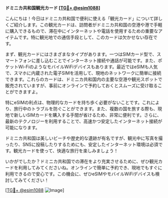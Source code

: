 **ドミニカ共和国観光カード [[TG💪+ @esim1088](https://t.me/s/esim1088)]**

こんにちは！今日はドミニカ共和国で便利に使える「観光カード」について詳しくご紹介します。この観光カードは、訪問者がドミニカ共和国の空港や港で手軽に購入できるもので、滞在中にインターネットや電話を使用するための重要なアイテムです。特に観光地での通信手段として、このカードは欠かせない存在です。

まず、観光カードにはさまざまなタイプがあります。一つはSIMカード型で、スマートフォンに差し込むことでインターネット接続や通話が可能です。また、ポケットWi-FiのようなモバイルWiFiデバイスもあります。最近ではeSIMも人気で、スマホに内蔵された電子SIMを活用して、現地のネットワークに簡単に接続できます。これらのカードは、ドミニカ共和国内の主要な空港や観光スポットで販売されていますが、事前にオンラインで予約しておくとスムーズに受け取ることができますよ。

特にeSIMの利点は、物理的なカードを持ち歩く必要がないことです。これにより、旅行中のトラブルを防ぐことができます。また、複数の国を旅する際も、現地で新しいSIMカードを購入する手間が省けるため、非常に便利です。さらに、最新のテクノロジーを利用することで、高速かつ安定したインターネット接続が可能になります。

ドミニカ共和国は美しいビーチや歴史的な遺跡が有名ですが、観光中に写真を撮ったり、SNSに投稿したりするためにも、安定したインターネット環境は必須です。観光カードを使って、快適な旅行を楽しみましょう！

いかがでしたか？ドミニカ共和国での滞在をより充実させるために、ぜひ観光カードを利用してみてくださいね。オンラインで簡単に予約でき、現地でもすぐに利用できるので安心です。この機会に、ぜひeSIMやモバイルWiFiデバイスも検討してみてください！

[[TG💪+ @esim1088](https://t.me/s/esim1088) ![Image](https://i.postimg.cc/Y0z9fWf4/image.png)]